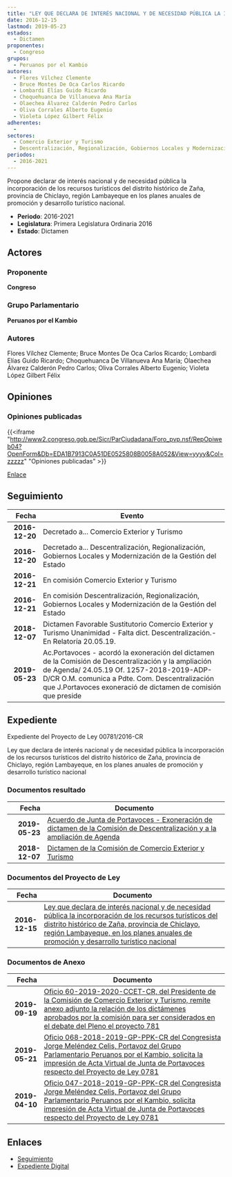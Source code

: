 ```yaml
---
title: "LEY QUE DECLARA DE INTERÉS NACIONAL Y DE NECESIDAD PÚBLICA LA INCORPORACIÓN DE LOS RCURSOS TURÍSTICOS DEL DISTRITO HISTÓRICO DE ZAÑA, PROVINCIA DE CHICLAYO, REGIÓN LAMBAYEQUE EN LOS PLANES ANUALES DE PROMOCIÓN Y DESARROLLO TURÍSTICO NACIONAL"
date: 2016-12-15
lastmod: 2019-05-23
estados: 
  - Dictamen
proponentes: 
  - Congreso
grupos: 
  - Peruanos por el Kambio
autores: 
  - Flores Vílchez Clemente
  - Bruce Montes De Oca Carlos Ricardo
  - Lombardi Elías Guido Ricardo
  - Choquehuanca De Villanueva Ana María
  - Olaechea Álvarez Calderón Pedro Carlos
  - Oliva Corrales Alberto Eugenio
  - Violeta López Gilbert Félix
adherentes: 
  - 
sectores: 
  - Comercio Exterior y Turismo
  - Descentralización, Regionalización, Gobiernos Locales y Modernización de la Gestión del Estado
periodos: 
  - 2016-2021
---
```


Propone declarar de interés nacional y de necesidad pública la incorporación de los recursos turísticos del distrito histórico de Zaña, provincia de Chiclayo, región Lambayeque en los planes anuales de promoción y desarrollo turístico nacional.

- **Periodo**: 2016-2021
- **Legislatura**: Primera Legislatura Ordinaria 2016
- **Estado**: Dictamen

## Actores

### Proponente

**Congreso**

### Grupo Parlamentario

**Peruanos por el Kambio**

### Autores

Flores Vílchez Clemente; Bruce Montes De Oca Carlos Ricardo; Lombardi Elías Guido Ricardo; Choquehuanca De Villanueva Ana María; Olaechea Álvarez Calderón Pedro Carlos; Oliva Corrales Alberto Eugenio; Violeta López Gilbert Félix


## Opiniones

### Opiniones publicadas

{{<iframe "http://www2.congreso.gob.pe/Sicr/ParCiudadana/Foro_pvp.nsf/RepOpiweb04?OpenForm&Db=EDA1B7913C0A51DE0525808B0058A052&View=yyyy&Col=zzzzz" "Opiniones publicadas" >}}

[Enlace](http://www2.congreso.gob.pe/Sicr/ParCiudadana/Foro_pvp.nsf/RepOpiweb04?OpenForm&Db=EDA1B7913C0A51DE0525808B0058A052&View=yyyy&Col=zzzzz)

## Seguimiento

| Fecha | Evento |
|------:|--------|
| **2016-12-20** | Decretado a... Comercio Exterior y Turismo|
| **2016-12-20** | Decretado a... Descentralización, Regionalización, Gobiernos Locales y Modernización de la Gestión del Estado|
| **2016-12-21** | En comisión Comercio Exterior y Turismo|
| **2016-12-21** | En comisión Descentralización, Regionalización, Gobiernos Locales y Modernización de la Gestión del Estado|
| **2018-12-07** | Dictamen Favorable Sustitutorio Comercio Exterior y Turismo Unanimidad - Falta dict. Descentralización.-En Relatoría 20.05.19.|
| **2019-05-23** | Ac.Portavoces - acordó la exoneración del dictamen de la Comisión de Descentralización y la ampliación de Agenda/ 24.05.19 Of. 1257-2018-2019-ADP-D/CR O.M. comunica a Pdte. Com. Descentralización que J.Portavoces exoneració de dictamen de comisión que preside|


## Expediente

Expediente del Proyecto de Ley 00781/2016-CR

Ley que declara de interés nacional y de necesidad pública la incorporación de los recursos turísticos del distrito histórico de Zaña, provincia de Chiclayo, región Lambayeque, en los planes anuales de promoción y desarrollo turístico nacional


### Documentos resultado

| Fecha | Documento |
|------:|--------|
| **2019-05-23** | [Acuerdo de Junta de Portavoces - Exoneración de dictamen de la Comisión de Descentralización y a la ampliación de Agenda](http://www.leyes.congreso.gob.pe/Documentos/2016_2021/Acuerdos/Junta_Portavoces/AJP0078120190523.pdf) |
| **2018-12-07** | [Dictamen de la Comisión de Comercio Exterior y Turismo](http://www.leyes.congreso.gob.pe/Documentos/2016_2021/Dictamenes/Proyectos_de_Ley/00781DC03MAY20181207.pdf) |

### Documentos del Proyecto de Ley

| Fecha | Documento |
|------:|--------|
| **2016-12-15** | [Ley que declara de interés nacional y de necesidad pública la incorporación de los recursos turísticos del distrito histórico de Zaña, provincia de Chiclayo, región Lambayeque, en los planes anuales de promoción y desarrollo turístico nacional](http://www.leyes.congreso.gob.pe/Documentos/2016_2021/Proyectos_de_Ley_y_de_Resoluciones_Legislativas/PL0078120161215.pdf) |

### Documentos de Anexo

| Fecha | Documento |
|------:|--------|
| **2019-09-19** | [Oficio 60-2019-2020-CCET-CR, del Presidente de la Comisión de Comercio Exterior y Turismo, remite anexo adjunto la relación de los dictámenes aprobados por la comisión para ser considerados en el debate del Pleno el proyecto 781](http://www.leyes.congreso.gob.pe/Documentos/2016_2021/Oficios/Comisiones_Ordinarias/OFICIO-60-2019-2020-CCET-CR.pdf) |
| **2019-05-21** | [Oficio 068-2018-2019-GP-PPK-CR del Congresista Jorge Meléndez Celis, Portavoz del Grupo Parlamentario Peruanos por el Kambio, solicita la impresión de Acta Virtual de Junta de Portavoces respecto del Proyecto de Ley 0781](http://www.leyes.congreso.gob.pe/Documentos/2016_2021/Oficios/Grupos_Parlamentarios/OFICIO-068-2018-2019-GP-PPK-CR.pdf) |
| **2019-04-10** | [Oficio 047-2018-2019-GP-PPK-CR del Congresista Jorge Meléndez Celis, Portavoz del Grupo Parlamentario Peruanos por el Kambio, solicita impresión de Acta Virtual de Junta de Portavoces respecto del Proyecto de Ley 0781](http://www.leyes.congreso.gob.pe/Documentos/2016_2021/Oficios/Grupos_Parlamentarios/OFICIO-047-2018-2019-GP-PPK-CR.pdf) |

## Enlaces 

- [Seguimiento](http://www2.congreso.gob.pehttp://www2.congreso.gob.pe/Sicr/TraDocEstProc/CLProLey2016.nsf/f7fff46988ca05b1052578e100829cc7/5f7fd156c0a6f84d0525808b0058644b?OpenDocument)
- [Expediente Digital](http://www2.congreso.gob.pehttp://www2.congreso.gob.pe/Sicr/TraDocEstProc/CLProLey2016.nsf/f7fff46988ca05b1052578e100829cc7/5f7fd156c0a6f84d0525808b0058644b?OpenDocument&Click=05257FB7005EB655.eb71d0cf91d8294e05256cdf006b5706/$Body/0.1C6C)
